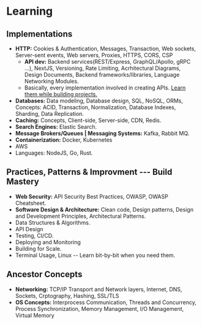 # Learning

## Implementations

- **HTTP:** Cookies & Authentication, Messages, Transaction, Web sockets, Server-sent events, Web servers, Proxies, HTTPS, CORS, CSP
  - **API dev:** Backend services(REST/Express, GraphQL/Apollo, gRPC ...), NextJS, Versioning, Rate Limiting, Acrhitectural Diagrams, Design Documents, Backend frameworks/libraries, Language Networking Modules.
  - Basically, every implementation involved in creating APIs. <u>Learn them while building projects.</u>
- **Databases:** Data modeling, Database design, SQL, NoSQL, ORMs, Concepts: ACID, Transaction, Normalization, Database Indexes, Sharding, Data Replication.
- **Caching:** Concepts, Client-side, Server-side, CDN, Redis.
- **Search Engines:** Elastic Search.
- **Message Brokers/Queues | Messaging Systems:** Kafka, Rabbit MQ.
- **Containerization:** Docker, Kubernetes
- AWS
- Languages: NodeJS, Go, Rust.

## Practices, Patterns & Improvment --- **Build Mastery**

- **Web Security:** API Security Best Practices, OWASP, OWASP Cheatsheet.
- **Software Design & Architecture:** Clean code, Design patterns, Design and Development Principles, Architectural Patterns.
- Data Structures & Algorithms.
- API Design
- Testing, CI/CD.
- Deploying and Monitoring
- Building for Scale.
- Terminal Usage, Linux -- Learn bit-by-bit when you need them.

## Ancestor Concepts

- **Networking:** TCP/IP Transport and Network layers, Internet, DNS, Sockets, Crptography, Hashing, SSL/TLS
- **OS Concepts:** Interprocess Communication, Threads and Concurrency, Process Synchronization, Memory Management, I/O Management, Virtual Memory
